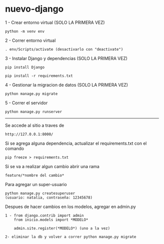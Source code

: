 # nuevo-django

1 - Crear entorno virtual (SOLO LA PRIMERA VEZ)

    python -m venv env

2 - Correr entorno virtual

    . env/Scripts/activate (desactivarlo con "deactivate")  

3 - Instalar Django y dependencias (SOLO LA PRIMERA VEZ)

    pip install Django

    pip install -r requirements.txt

4 - Gestionar la migracion de datos (SOLO LA PRIMERA VEZ)

    python manage.py migrate

5 - Correr el servidor 

    python manage.py runserver

---------------------------------------------------------

Se accede al sitio a traves de

    http://127.0.0.1:8000/

Si se agrega alguna dependencia, actualizar el requirements.txt con el comando

    pip freeze > requirements.txt

Si se va a realizar algun cambio abrir una rama

    feature/*nombre del cambio*

Para agregar un super-usuario

    python manage.py createsuperuser
    (usuario: natalia, contraseña: 12345678)

Despues de hacer cambios en los modelos, agregar en admin.py

    1 - from django.contrib import admin
        from inicio.models import *MODELO*

        admin.site.register(*MODELO*) (uno a la vez)

    2- eliminar la db y volver a correr python manage.py migrate